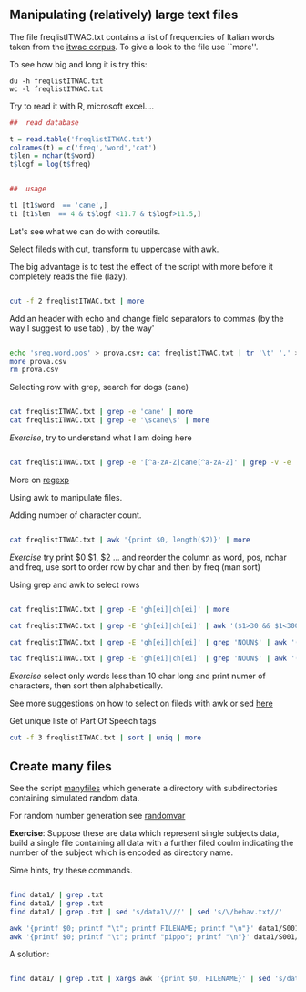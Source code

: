 
##  Manipulating (relatively)  large text files

The file freqlistITWAC.txt contains a list of frequencies of Italian words taken from the [itwac corpus](https://www.sketchengine.eu/itwac-italian-corpus/). To  give a look to the file use ``more''.

To see how big and long it is try this:

~~~
du -h freqlistITWAC.txt
wc -l freqlistITWAC.txt 
~~~

Try to read it with R, microsoft excel....

``` R
##  read database

t = read.table('freqlistITWAC.txt')
colnames(t) = c('freq','word','cat')
t$len = nchar(t$word)
t$logf = log(t$freq)


##  usage

t1 [t1$word  == 'cane',]
t1 [t1$len  == 4 & t$logf <11.7 & t$logf>11.5,]

```


Let's see what we can  do  with coreutils.

Select fileds with cut, transform tu uppercase with awk.

The big advantage is to test the effect of the script with more before it completely reads the file (lazy).

```bash

cut -f 2 freqlistITWAC.txt | more

```

Add an header with echo and change field separators to commas (by the way I suggest to use tab) ,  by the way'

```bash

echo 'sreq,word,pos' > prova.csv; cat freqlistITWAC.txt | tr '\t' ',' >>  prova.csv
more prova.csv
rm prova.csv

```


Selecting row with grep,  search for dogs (cane)

```bash

cat freqlistITWAC.txt | grep -e 'cane' | more
cat freqlistITWAC.txt | grep -e '\scane\s' | more

```


*Exercise*,  try to understand what I am doing here

``` bash

cat freqlistITWAC.txt | grep -e '[^a-zA-Z]cane[^a-zA-Z]' | grep -v -e '^1\s' | more


```

More on [regexp](https://www.gnu.org/software/gnulib/manual/html_node/Regular-expressions.html)


Using awk  to manipulate files.


Adding number of character count.

``` bash

cat freqlistITWAC.txt | awk '{print $0, length($2)}' | more


```

*Exercise* try print $0 $1, $2 ... and reorder the column as word, pos, nchar and freq,  use sort to order row by char and then by freq (man sort)

Using grep and awk  to select rows


``` bash

cat freqlistITWAC.txt | grep -E 'gh[ei]|ch[ei]' | more

cat freqlistITWAC.txt | grep -E 'gh[ei]|ch[ei]' | awk '($1>30 && $1<30000){print $0}' |more

cat freqlistITWAC.txt | grep -E 'gh[ei]|ch[ei]' | grep 'NOUN$' | awk '($1>30 && $1<30000){print $0}' |more

tac freqlistITWAC.txt | grep -E 'gh[ei]|ch[ei]' | grep 'NOUN$' | awk '($1>30 && $1<30000){print $0}' |more

```

*Exercise*  select only words less than 10 char long and print numer of characters, then sort then alphabetically.

See more suggestions on how to select on fileds with awk or sed [here](https://stackoverflow.com/questions/17001849/awk-partly-string-match-if-column-word-partly-matches)

Get unique liste of Part Of Speech tags

``` bash
cut -f 3 freqlistITWAC.txt | sort | uniq | more
```


##  Create many files

See the script [manyfiles](manyfiles.sh) which generate a  directory with subdirectories containing simulated random data.

For random number generation see [randomvar](https://tldp.org/LDP/abs/html/randomvar.html)

**Exercise**: Suppose these are data which represent single subjects data,  build a single file containing all data with a further filed coulm indicating the number of the subject which is encoded as directory name.

Sime hints,  try these commands.


``` bash

find data1/ | grep .txt
find data1/ | grep .txt
find data1/ | grep .txt | sed 's/data1\///' | sed 's/\/behav.txt//'

awk '{printf $0; printf "\t"; printf FILENAME; printf "\n"}' data1/S001/behav.txt 
awk '{printf $0; printf "\t"; printf "pippo"; printf "\n"}' data1/S001/behav.txt

```

A solution:

``` bash

find data1/ | grep .txt | xargs awk '{print $0, FILENAME}' | sed 's/data1\///' | sed 's/\/behav.txt//' > all.tsv

```




   


